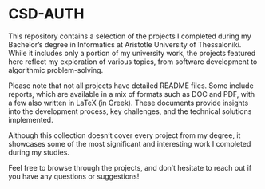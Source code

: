 # CSD-AUTH

This repository contains a selection of the projects I completed during my Bachelor’s degree in Informatics at Aristotle University of Thessaloniki. While it includes only a portion of my university work, the projects featured here reflect my exploration of various topics, from software development to algorithmic problem-solving.

Please note that not all projects have detailed README files. Some include reports, which are available in a mix of formats such as DOC and PDF, with a few also written in LaTeX (in Greek). These documents provide insights into the development process, key challenges, and the technical solutions implemented.

Although this collection doesn’t cover every project from my degree, it showcases some of the most significant and interesting work I completed during my studies.

Feel free to browse through the projects, and don’t hesitate to reach out if you have any questions or suggestions!
